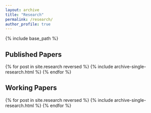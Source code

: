 ```yaml
---
layout: archive
title: "Research"
permalink: /research/
author_profile: true
---
```


{% include base_path %}

## Published Papers

{% for post in site.research reversed %}
  {% include archive-single-research.html %}
{% endfor %}

## Working Papers

{% for post in site.research reversed %}
  {% include archive-single-research.html %}
{% endfor %}